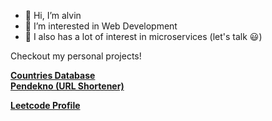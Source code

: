 - 👋 Hi, I’m alvin
- 👀 I’m interested in Web Development
- 🌱 I also has a lot of interest in microservices (let's talk 😃)

Checkout my personal projects!

[**Countries Database**](https://countries-database.vercel.app/)
<br>
[**Pendekno (URL Shortener)**](https://pendekno.azurewebsites.net/)

[**Leetcode Profile**](https://leetcode.com/alvingxv/)

<!---
alvingxv/alvingxv is a ✨ special ✨ repository because its `README.md` (this file) appears on your GitHub profile.
You can click the Preview link to take a look at your changes.
--->
